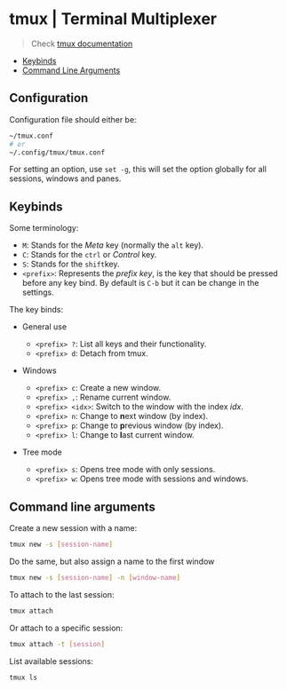 # tmux | Terminal Multiplexer

> Check [tmux documentation](https://github.com/tmux/tmux/wiki/Getting-Started)

- [Keybinds](#keybinds)
- [Command Line Arguments](#command-line-arguments)

## Configuration

Configuration file should either be:

```sh
~/tmux.conf
# or
~/.config/tmux/tmux.conf
```

For setting an option, use `set -g`, this will set the option globally for all sessions, windows and panes.

## Keybinds

Some terminology:

- `M`: Stands for the *Meta* key (normally the `alt` key).
- `C`: Stands for the `ctrl` or *Control* key.
- `S`: Stands for the `shift`key.
- `<prefix>`: Represents the *prefix key*, is the key that should be pressed before any key bind.
By default is `C-b` but it can be change in the settings.


The key binds:

- General use
    - `<prefix> ?`: List all keys and their functionality.
    - `<prefix> d`: Detach from tmux.

- Windows
    - `<prefix> c`: Create a new window.
    - `<prefix> ,`: Rename current window.
    - `<prefix> <idx>`: Switch to the window with the index *idx*.
    - `<prefix> n`: Change to **n**ext window (by index).
    - `<prefix> p`: Change to **p**revious window (by index).
    - `<prefix> l`: Change to **l**ast current window.

- Tree mode
    - `<prefix> s`: Opens tree mode with only sessions.
    - `<prefix> w`: Opens tree mode with sessions and windows.



## Command line arguments

Create a new session with a name:

```sh
tmux new -s [session-name]
```

Do the same, but also assign a name to the first window

```sh
tmux new -s [session-name] -n [window-name]
```

To attach to the last session:

```sh
tmux attach
```

Or attach to a specific session:

```sh
tmux attach -t [session]
```

List available sessions:

```sh
tmux ls
```
